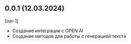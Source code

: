 ## 0.0.1 (12.03.2024)
[oai-1]
* Создание интеграции с OPEN AI
* Создание методов для работы с генерацией текста